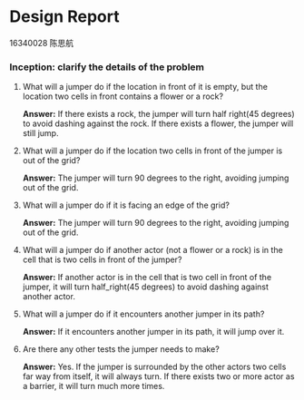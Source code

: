 # Design Report

16340028 陈思航

###	Inception: clarify the details of the problem

1. What will a jumper do if the location in front of it is empty, but the location two cells in front contains a flower or a rock?

   __Answer:__ If there exists a rock, the jumper will turn half right(45 degrees) to avoid dashing against the rock. If there exists a flower, the jumper will still jump.

2. What will a jumper do if the location two cells in front of the jumper is out of the grid?

   __Answer:__ The jumper will turn 90 degrees to the right, avoiding jumping out of the grid.

3. What will a jumper do if it is facing an edge of the grid?

   __Answer:__ The jumper will turn 90 degrees to the right, avoiding jumping out of the grid.

4. What will a jumper do if another actor (not a flower or a rock) is in the cell that is two cells in front of the jumper?

   __Answer:__ If another actor is in the cell that is two cell in front of the jumper, it will turn half_right(45 degrees) to avoid dashing against another actor.

5. What will a jumper do if it encounters another jumper in its path?

   __Answer:__ If it encounters another jumper in its path, it will jump over it.

6. Are there any other tests the jumper needs to make?

   __Answer:__ Yes. If the jumper is surrounded by the other actors two cells far way from itself, it will always turn. If there exists two or more actor as a barrier, it will turn much more times.